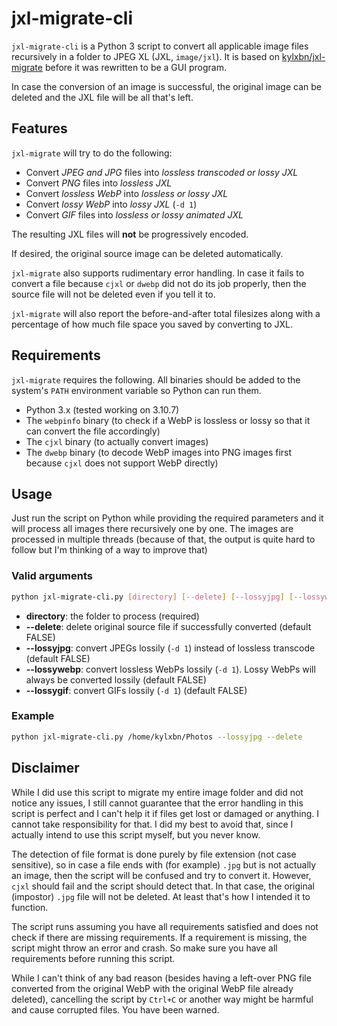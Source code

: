 # jxl-migrate-cli

`jxl-migrate-cli` is a Python 3 script to convert all applicable image files recursively in a folder to JPEG XL (JXL, `image/jxl`).
It is based on [kylxbn/jxl-migrate](https://github.com/kylxbn/jxl-migrate) before it was rewritten to be a GUI program.

In case the conversion of an image is successful, the original image can be deleted and the JXL file will be all that's left.

## Features

`jxl-migrate` will try to do the following:

* Convert *JPEG and JPG* files into *lossless transcoded or lossy JXL*
* Convert *PNG* files into *lossless JXL*
* Convert *lossless WebP* into *lossless or lossy JXL*
* Convert *lossy WebP* into *lossy JXL* (`-d 1`)
* Convert *GIF* files into *lossless or lossy animated JXL*

The resulting JXL files will **not** be progressively encoded.

If desired, the original source image can be deleted automatically.

`jxl-migrate` also supports rudimentary error handling. In case it fails to convert a file because `cjxl` or `dwebp` did not do its job properly, then the source file will not be deleted even if you tell it to.

`jxl-migrate` will also report the before-and-after total filesizes along with a percentage of how much file space you saved by converting to JXL.

## Requirements

`jxl-migrate` requires the following. All binaries should be added to the system's `PATH` environment variable so Python can run them.

* Python 3.x (tested working on 3.10.7)
* The `webpinfo` binary (to check if a WebP is lossless or lossy so that it can convert the file accordingly)
* The `cjxl` binary (to actually convert images)
* The `dwebp` binary (to decode WebP images into PNG images first because `cjxl` does not support WebP directly)

## Usage

Just run the script on Python while providing the required parameters and it will process all images there recursively one by one. The images are processed in multiple threads (because of that, the output is quite hard to follow but I'm thinking of a way to improve that)

### Valid arguments

```sh
python jxl-migrate-cli.py [directory] [--delete] [--lossyjpg] [--lossywebp] [--lossygif]
```

- **directory**: the folder to process (required)
- **--delete**: delete original source file if successfully converted (default FALSE)
- **--lossyjpg**: convert JPEGs lossily (`-d 1`) instead of lossless transcode (default FALSE)
- **--lossywebp**: convert lossless WebPs lossily (`-d 1`). Lossy WebPs will always be converted lossily (default FALSE)
- **--lossygif**: convert GIFs lossily (`-d 1`) (default FALSE)

### Example

```sh
python jxl-migrate-cli.py /home/kylxbn/Photos --lossyjpg --delete
```


## Disclaimer

While I did use this script to migrate my entire image folder and did not notice any issues, I still cannot guarantee that the error handling in this script is perfect and I can't help it if files get lost or damaged or anything. I cannot take responsibility for that. I did my best to avoid that, since I actually intend to use this script myself, but you never know.

The detection of file format is done purely by file extension (not case sensitive), so in case a file ends with (for example) `.jpg` but is not actually an image, then the script will be confused and try to convert it. However, `cjxl` should fail and the script should detect that. In that case, the original (impostor) `.jpg` file will not be deleted. At least that's how I intended it to function.

The script runs assuming you have all requirements satisfied and does not check if there are missing requirements. If a requirement is missing, the script might throw an error and crash. So make sure you have all requirements before running this script.

While I can't think of any bad reason (besides having a left-over PNG file converted from the original WebP with the original WebP file already deleted), cancelling the script by `Ctrl+C` or another way might be harmful and cause corrupted files. You have been warned.
